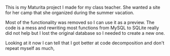 This is my Maturita project I made for my class teacher.
She wanted a site for her camp that she organized during the summer vacation.

Most of the functionality was removed so I can use it as a preview.
The code is a mess and rewriting most functions from MySQL to SQLite really did not help but I lost the original database so I needed to create a new one.

Looking at it now I can tell that I got better at code decomposition and don't repeat myself as much,